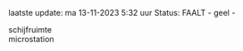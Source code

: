 laatste update: 
ma 13-11-2023  5:32   uur 
Status: FAALT - geel - 
<div class="service R">schijfruimte</div><div class="service R">microstation</div>